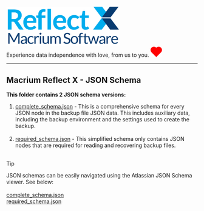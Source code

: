 <img src="../assets/ReflectX.png" width="300"> <br>Experience data independence with love, from us to you. <img src="../assets/Love_Heart_symbol.svg" width="30">
***

## Macrium Reflect X - JSON Schema

**This folder contains 2 JSON schema versions:**

1. [complete_schema.json](complete_schema.json) - This is a comprehensive schema for every JSON node in the backup file JSON data. This includes auxiliary data, including the backup environment and the settings used to create the backup. <br><br>
2. [required_schema.json](required_schema.json) - This simplified schema only contains JSON nodes that are required for reading and recovering backup files.  <br><br>

> [!TIP]
> JSON schemas can be easily navigated using the Atlassian JSON Schema viewer. See below:<br><br>
> [complete_schema.json](https://json-schema.app/view/%23?url=https%3A%2F%2Fgist.githubusercontent.com%2FNick-Sills%2F85ad882e10ae15b09760f889bbba43fc%2Fraw%2F47f1d263456855c8eea0cba742a33670d3404ac8%2Fcomplete_schema.json)<br>
> [required_schema.json](https://json-schema.app/view/%23?url=https%3A%2F%2Fgist.githubusercontent.com%2FNick-Sills%2F75646b1d7dd43959306046732ced17a8%2Fraw%2F429b9654449e25154586fee9f8f2eac5a88919bd%2Frequired_schema.json)<br>

